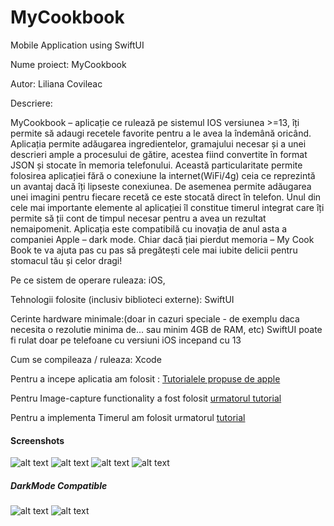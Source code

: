# MyCookbook
Mobile Application using SwiftUI


Nume proiect: MyCookbook

Autor: Liliana Covileac

Descriere: 

MyCookbook – aplicație ce rulează pe sistemul IOS versiunea >=13, îți permite să adaugi recetele favorite pentru a le avea la îndemână oricând.
Aplicația permite adăugarea ingredientelor, gramajului necesar și a unei descrieri ample a procesului de gătire, acestea fiind convertite în format JSON și stocate în memoria telefonului. Această particularitate permite folosirea aplicației fără o conexiune la internet(WiFi/4g) ceia ce reprezintă un avantaj dacă îți lipseste conexiunea.
	De asemenea permite adăugarea unei imagini pentru fiecare recetă ce este stocată direct în telefon. Unul din cele mai importante elemente al aplicației îl constitue timerul integrat care îți permite să ții cont de timpul necesar pentru a avea un rezultat nemaipomenit.
	Aplicația este compatibilă cu inovația de anul asta a companiei Apple – dark mode.
Chiar dacă țiai pierdut memoria – My Cook Book te va ajuta pas cu pas să pregătești cele mai iubite delicii pentru stomacul tău și celor dragi!


Pe ce sistem de operare ruleaza: iOS, 

Tehnologii folosite (inclusiv biblioteci externe): SwiftUI

Cerinte hardware minimale:(doar in cazuri speciale - de exemplu daca necesita o rezolutie minima de... sau minim 4GB de RAM, etc) SwiftUI poate fi rulat doar pe telefoane cu versiuni iOS incepand cu 13

Cum se compileaza / ruleaza: Xcode


Pentru a incepe aplicatia am folosit : [Tutorialele propuse de apple](https://developer.apple.com/tutorials/swiftui/composing-complex-interfaces)

Pentru Image-capture functionality  a fost folosit [urmatorul tutorial](https://www.iosapptemplates.com/blog/swiftui/photo-camera-swiftui )

Pentru a implementa Timerul am folosit urmatorul [tutorial](https://medium.com/better-programming/make-a-simple-countdown-with-timer-and-swiftui-3ce355b54986)

#### Screenshots

![alt text](https://github.com/lilicovileac/MyCookbook/blob/master/IMG_6539.PNG) ![alt text](https://github.com/lilicovileac/MyCookbook/blob/master/IMG_6540.PNG) ![alt text](https://github.com/lilicovileac/MyCookbook/blob/master/IMG_6538.PNG)
![alt text](https://github.com/lilicovileac/MyCookbook/blob/master/IMG_6557.PNG)

##### DarkMode Compatible

![alt text](https://github.com/lilicovileac/MyCookbook/blob/master/IMG_6555.PNG) ![alt text](https://github.com/lilicovileac/MyCookbook/blob/master/IMG_6556.PNG) 

